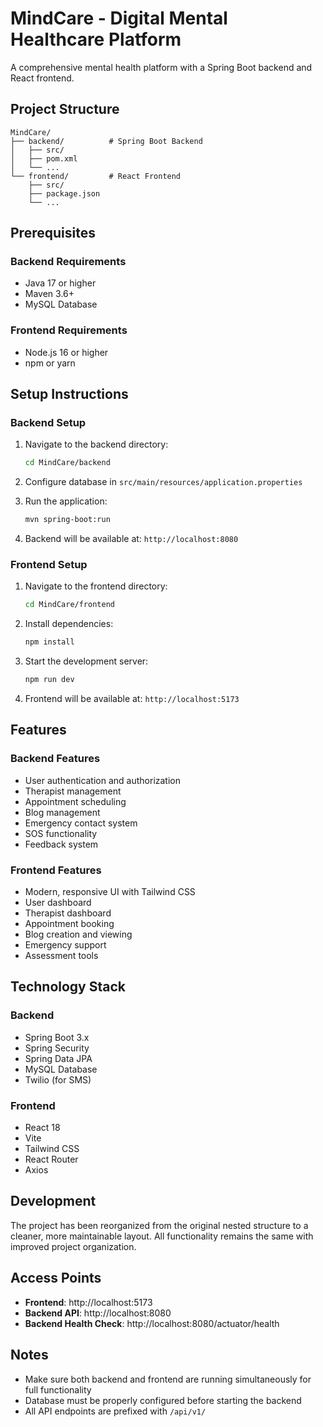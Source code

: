 # MindCare - Digital Mental Healthcare Platform

A comprehensive mental health platform with a Spring Boot backend and React frontend.

## Project Structure

```
MindCare/
├── backend/          # Spring Boot Backend
│   ├── src/
│   ├── pom.xml
│   └── ...
└── frontend/         # React Frontend
    ├── src/
    ├── package.json
    └── ...
```

## Prerequisites

### Backend Requirements
- Java 17 or higher
- Maven 3.6+
- MySQL Database

### Frontend Requirements
- Node.js 16 or higher
- npm or yarn

## Setup Instructions

### Backend Setup

1. Navigate to the backend directory:
   ```bash
   cd MindCare/backend
   ```

2. Configure database in `src/main/resources/application.properties`

3. Run the application:
   ```bash
   mvn spring-boot:run
   ```

4. Backend will be available at: `http://localhost:8080`

### Frontend Setup

1. Navigate to the frontend directory:
   ```bash
   cd MindCare/frontend
   ```

2. Install dependencies:
   ```bash
   npm install
   ```

3. Start the development server:
   ```bash
   npm run dev
   ```

4. Frontend will be available at: `http://localhost:5173`

## Features

### Backend Features
- User authentication and authorization
- Therapist management
- Appointment scheduling
- Blog management
- Emergency contact system
- SOS functionality
- Feedback system

### Frontend Features
- Modern, responsive UI with Tailwind CSS
- User dashboard
- Therapist dashboard
- Appointment booking
- Blog creation and viewing
- Emergency support
- Assessment tools

## Technology Stack

### Backend
- Spring Boot 3.x
- Spring Security
- Spring Data JPA
- MySQL Database
- Twilio (for SMS)

### Frontend
- React 18
- Vite
- Tailwind CSS
- React Router
- Axios

## Development

The project has been reorganized from the original nested structure to a cleaner, more maintainable layout. All functionality remains the same with improved project organization.

## Access Points

- **Frontend**: http://localhost:5173
- **Backend API**: http://localhost:8080
- **Backend Health Check**: http://localhost:8080/actuator/health

## Notes

- Make sure both backend and frontend are running simultaneously for full functionality
- Database must be properly configured before starting the backend
- All API endpoints are prefixed with `/api/v1/` 
